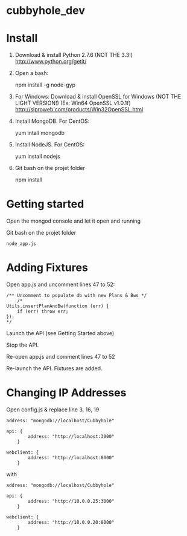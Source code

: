 cubbyhole_dev
=============

# Install


1) Download & install Python 2.7.6 (NOT THE 3.3!) http://www.python.org/getit/

2) Open a bash:

	npm install -g node-gyp

3) For Windows: Download & install OpenSSL for Windows (NOT THE LIGHT VERSION!) (Ex: Win64 OpenSSL v1.0.1f) http://slproweb.com/products/Win32OpenSSL.html

4) Install MongoDB. For CentOS:

	yum intall mongodb

5) Install NodeJS. For CentOS:

	yum install nodejs

6) Git bash on the projet folder

	npm install


# Getting started

Open the mongod console and let it open and running

Git bash on the projet folder

	node app.js
	
# Adding Fixtures

Open app.js and uncomment lines 47 to 52:

	/** Uncomment to populate db with new Plans & Bws */
    	/*
	Utils.insertPlanAndBw(function (err) {
		if (err) throw err;
	});
	*/

Launch the API (see Getting Started above)

Stop the API.


Re-open app.js and comment lines 47 to 52

Re-launch the API. Fixtures are added.

# Changing IP Addresses

Open config.js & replace line 3, 16, 19

	address: "mongodb://localhost/Cubbyhole"

	api: {
        	address: "http://localhost:3000"
    	}

	webclient: {
        	address: "http://localhost:8000"
    	}

with

	address: "mongodb://localhost/Cubbyhole"

	api: {
        	address: "http://10.0.0.25:3000"
    	}

	webclient: {
        	address: "http://10.0.0.20:8000"
    	}
